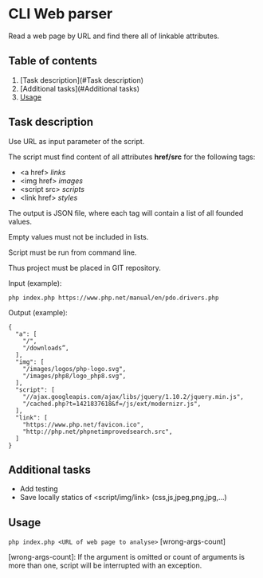 # CLI Web parser

Read a web page by URL and find there all of linkable attributes.

## Table of contents
1. [Task description](#Task description)
2. [Additional tasks](#Additional tasks)
3. [Usage](#Usage)

## Task description

Use URL as input parameter of the script.

The script must find content of all attributes **href/src** for the following tags:

* &lt;а href&gt; _links_
* &lt;img href&gt; _images_
* &lt;script src&gt; _scripts_
* &lt;link href&gt; _styles_

The output is JSON file, where each tag will contain a list of all founded values.

Empty values must not be included in lists.

Script must be run from command line.

Thus project must be placed in GIT repository.
  
Input (example):

`php index.php https://www.php.net/manual/en/pdo.drivers.php`

Output (example):
```
{
  "a": [
    "/",
    "/downloads”,
  ],
  "img": [
    "/images/logos/php-logo.svg",
    "/images/php8/logo_php8.svg",
  ],
  "script": [
    "//ajax.googleapis.com/ajax/libs/jquery/1.10.2/jquery.min.js",
    "/cached.php?t=1421837618&f=/js/ext/modernizr.js",
  ],
  "link": [
    "https://www.php.net/favicon.ico",
    "http://php.net/phpnetimprovedsearch.src",
  ]
}
```

## Additional tasks
* Add testing
* Save locally statics of &lt;script/img/link&gt; (css,js,jpeg,png,jpg,…)

## Usage

`php index.php <URL of web page to analyse>` [wrong-args-count]

[wrong-args-count]: If the argument is omitted or count of arguments is more than one, script will be interrupted with an exception.






